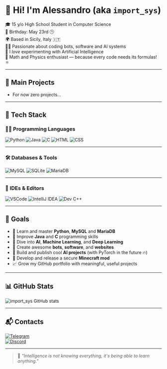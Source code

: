 <p align="center">

# 👋 Hi! I'm Alessandro (aka `import_sys`)

🎓 15 y/o High School Student in Computer Science  
📅 Birthday: May 23rd 🕒  
🌍 Based in Sicily, Italy 🇮🇹  
👨‍💻 Passionate about coding bots, software and AI systems  
🧠 I *love* experimenting with Artificial Intelligence  
📐 Math and Physics enthusiast — because every code needs its formulas! ⚛️

---

## 🚀 Main Projects

- For now zero projects...

---

## 🧠 Tech Stack

### 👨‍💻 Programming Languages

![Python](https://img.shields.io/badge/-Python-3776AB?style=for-the-badge&logo=python&logoColor=white)
![Java](https://img.shields.io/badge/-Java-007396?style=for-the-badge&logo=java&logoColor=white)
![C](https://img.shields.io/badge/-C-A8B9CC?style=for-the-badge&logo=c&logoColor=white)
![HTML](https://img.shields.io/badge/-HTML5-E34F26?style=for-the-badge&logo=html5&logoColor=white)
![CSS](https://img.shields.io/badge/-CSS3-1572B6?style=for-the-badge&logo=css3&logoColor=white)

---

### 🛠️ Databases & Tools

![MySQL](https://img.shields.io/badge/-MySQL-4479A1?style=for-the-badge&logo=mysql&logoColor=white)
![SQLite](https://img.shields.io/badge/-SQLite-003B57?style=for-the-badge&logo=sqlite&logoColor=white)
![MariaDB](https://img.shields.io/badge/-MariaDB-003545?style=for-the-badge&logo=mariadb&logoColor=white)

---

### 🧰 IDEs & Editors

![VSCode](https://img.shields.io/badge/-VSCode-007ACC?style=for-the-badge&logo=visual-studio-code&logoColor=white)
![IntelliJ IDEA](https://img.shields.io/badge/-IntelliJ_IDEA-000000?style=for-the-badge&logo=intellij-idea&logoColor=white)
![Dev C++](https://img.shields.io/badge/-DevC++-003B57?style=for-the-badge&logo=c&logoColor=white)

---

## 🎯 Goals

- 🔄 Learn and master **Python**, **MySQL** and **MariaDB**  
- 🔄 Improve **Java** and **C** programming skills  
- 🔄 Dive into **AI**, **Machine Learning**, and **Deep Learning**  
- 🔄 Create awesome **bots**, **software**, and **websites**  
- 🔄 Build and publish cool **AI projects** (with PyTorch in the future 🔥)  
- 🔄 Develop and release a secure **Minecraft mod**  
- 📈 Grow my GitHub portfolio with meaningful, useful projects

---

## 📊 GitHub Stats

![import_sys GitHub stats](https://github-readme-stats.vercel.app/api?username=importsys&show_icons=true&theme=tokyonight)

---

## 📬 Contacts

[![Telegram](https://img.shields.io/badge/Telegram-2CA5E0?style=for-the-badge&logo=telegram&logoColor=white)](https://t.me/itsamoduu)  
[![Discord](https://img.shields.io/badge/Discord-5865F2?style=for-the-badge&logo=discord&logoColor=white)](https://discordapp.com/users/importsyss)

---

> 🧠 *"Intelligence is not knowing everything, it's being able to learn anything."*

</p>
